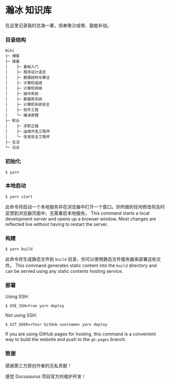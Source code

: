 # 瀚冰 知识库

在这里记录我的沧海一粟，信奉聚沙成塔、勤能补拙。

### 目录结构

```
Wiki
├─ 博客
├─ 维基
│    ├─ 基础入门
│    ├─ 程序设计语言
│    ├─ 数据结构与算法
│    ├─ 计算机组成
│    ├─ 计算机网络
│    ├─ 操作系统
│    ├─ 数据库系统
│    ├─ 计算机系统安全
│    ├─ 软件工程
│    └─ 编译原理
├─ 职业
│    ├─ 求职之路
│    ├─ 运维开发工程师
│    └─ 信息安全工程师
├─ 生活
└─ 日志
```

### 初始化

```
$ yarn
```

### 本地启动

```
$ yarn start
```

此命令将启动一个本地服务并在浏览器中打开一个窗口。你所做的任何修改将及时反馈到浏览器页面中，无需重启本地服务。
This command starts a local development server and opens up a browser window. Most changes are reflected live without having to restart the server.

### 构建

```
$ yarn build
```

此命令将生成静态文件到 `build` 目录，你可以使用静态文件服务器来部署这些文件。
This command generates static content into the `build` directory and can be served using any static contents hosting service.

### 部署

Using SSH:

```
$ USE_SSH=true yarn deploy
```

Not using SSH:

```
$ GIT_USER=<Your GitHub username> yarn deploy
```

If you are using GitHub pages for hosting, this command is a convenient way to build the website and push to the `gh-pages` branch.

### 致谢

感谢第三方原创作者的无私贡献！

感觉 Docusaurus 项目官方的维护开发！
